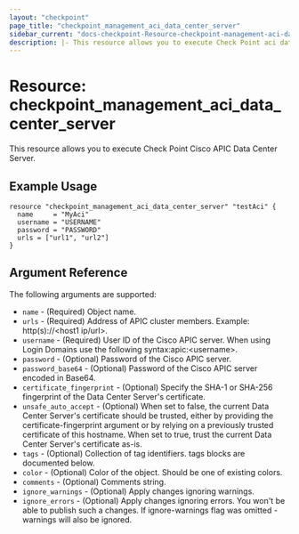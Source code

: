 ```yaml
---
layout: "checkpoint"
page_title: "checkpoint_management_aci_data_center_server"
sidebar_current: "docs-checkpoint-Resource-checkpoint-management-aci-data-center-server"
description: |- This resource allows you to execute Check Point aci data center server.
---
```


# Resource: checkpoint_management_aci_data_center_server

This resource allows you to execute Check Point Cisco APIC Data Center Server.

## Example Usage

```hcl
resource "checkpoint_management_aci_data_center_server" "testAci" {
  name     = "MyAci"
  username = "USERNAME"
  password = "PASSWORD"
  urls = ["url1", "url2"]
}
```

## Argument Reference

The following arguments are supported:

* `name` - (Required) Object name.
* `urls` - (Required) Address of APIC cluster members. Example: http(s)://<host1 ip/url>.
* `username` - (Required) User ID of the Cisco APIC server. When using Login Domains use the following syntax:apic:<domain>\<username>.
* `password` - (Optional)  Password of the Cisco APIC server.
* `password_base64` - (Optional) Password of the Cisco APIC server encoded in Base64.
* `certificate_fingerprint` - (Optional) Specify the SHA-1 or SHA-256 fingerprint of the Data Center Server's certificate.
* `unsafe_auto_accept` - (Optional) When set to false, the current Data Center Server's certificate should be trusted, either by providing the certificate-fingerprint argument or by relying on a previously trusted certificate of this hostname. When set to true, trust the current Data Center Server's certificate as-is.
* `tags` - (Optional) Collection of tag identifiers. tags blocks are documented below.
* `color` - (Optional) Color of the object. Should be one of existing colors.
* `comments` - (Optional) Comments string.
* `ignore_warnings` - (Optional) Apply changes ignoring warnings.
* `ignore_errors` - (Optional) Apply changes ignoring errors. You won't be able to publish such a changes. If ignore-warnings flag was omitted - warnings will also be ignored.
